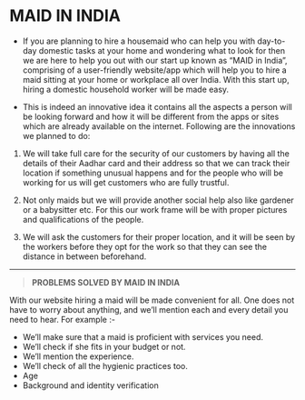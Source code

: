 # MAID IN INDIA

- If you are planning to hire a housemaid who can help you with day-to-day domestic tasks at your home and wondering what to look for then we are here to help you out with our start up known as “MAID in India”, comprising of a user-friendly website/app which will help you to hire a maid sitting at your home or workplace all over India. With this start up, hiring a domestic household worker will be made easy.

- This is indeed an innovative idea it contains all the aspects a person will be looking forward and how it will be different from the apps or sites which are already available on the internet. Following are the innovations we planned to do:

1.	We will take full care for the security of our customers by having all the details of their Aadhar card and their address so that we can track their location if something unusual happens and for the people who will be working for us will get customers who are fully trustful.

2.	Not only maids but we will provide another social help also like gardener or a babysitter etc. For this our work frame will be with proper pictures and qualifications of the people.

3.	We will ask the customers for their proper location, and it will be seen by the workers before they opt for the work so that they can see the distance in between beforehand.

***

> **PROBLEMS SOLVED BY MAID IN INDIA** 

With our website hiring a maid will be made convenient for all. One does not have to worry about anything, and we’ll mention each and every detail you need to hear. For example :-

-	We’ll make sure that a maid is proficient with services you need.
-	We’ll check if she fits in your budget or not.
-	We’ll mention the experience.
-	We’ll check of all the hygienic practices too.
-	Age
-	Background and identity verification

